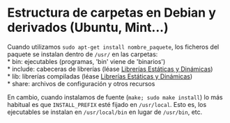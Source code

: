 # Estructura de carpetas en Debian y derivados (Ubuntu, Mint...)

Cuando utilizamos `sudo apt-get install nombre_paquete`, los ficheros del paquete se instalan dentro de `/usr/` en las carpetas:
* bin: ejecutables (programas, 'bin' viene de 'binarios')
* include: cabeceras de librerías (léase [Librerías Estáticas y Dinámicas](../programming/libs.md))
* lib: librerías compiladas (léase [Librerías Estáticas y Dinámicas](../programming/libs.md))
* share: archivos de configuración y otros recursos

En cambio, cuando instalamos de fuente (`make; sudo make install`) lo más habitual es que `INSTALL_PREFIX` esté fijado en `/usr/local`. Esto es, los ejecutables se instalan en `/usr/local/bin` en lugar de `/usr/bin`, etc.

